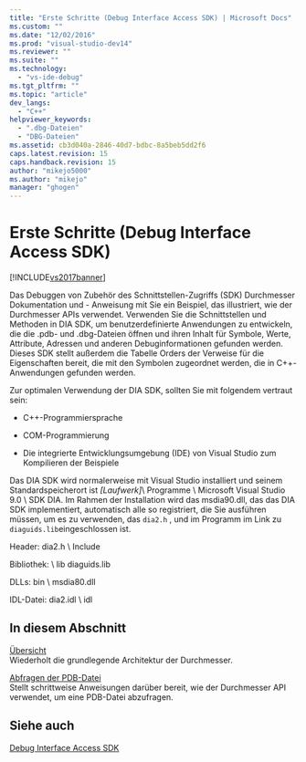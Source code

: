```yaml
---
title: "Erste Schritte (Debug Interface Access SDK) | Microsoft Docs"
ms.custom: ""
ms.date: "12/02/2016"
ms.prod: "visual-studio-dev14"
ms.reviewer: ""
ms.suite: ""
ms.technology: 
  - "vs-ide-debug"
ms.tgt_pltfrm: ""
ms.topic: "article"
dev_langs: 
  - "C++"
helpviewer_keywords: 
  - ".dbg-Dateien"
  - "DBG-Dateien"
ms.assetid: cb3d040a-2846-40d7-bdbc-8a5beb5dd2f6
caps.latest.revision: 15
caps.handback.revision: 15
author: "mikejo5000"
ms.author: "mikejo"
manager: "ghogen"
---
```

# Erste Schritte (Debug Interface Access SDK)
[!INCLUDE[vs2017banner](../../code-quality/includes/vs2017banner.md)]

Das Debuggen von Zubehör des Schnittstellen\-Zugriffs \(SDK\) Durchmesser Dokumentation und \- Anweisung mit Sie ein Beispiel, das illustriert, wie der Durchmesser APIs verwendet.  Verwenden Sie die Schnittstellen und Methoden in DIA SDK, um benutzerdefinierte Anwendungen zu entwickeln, die die .pdb\- und .dbg\-Dateien öffnen und ihren Inhalt für Symbole, Werte, Attribute, Adressen und anderen Debuginformationen gefunden werden.  Dieses SDK stellt außerdem die Tabelle Orders der Verweise für die Eigenschaften bereit, die mit den Symbolen zugeordnet werden, die in C\+\+\-Anwendungen gefunden werden.  
  
 Zur optimalen Verwendung der DIA SDK, sollten Sie mit folgendem vertraut sein:  
  
-   C\+\+\-Programmiersprache  
  
-   COM\-Programmierung  
  
-   Die integrierte Entwicklungsumgebung \(IDE\) von Visual Studio zum Kompilieren der Beispiele  
  
 Das DIA SDK wird normalerweise mit Visual Studio installiert und seinem Standardspeicherort ist *\[Laufwerk\]*\\ Programme \\ Microsoft Visual Studio 9.0 \\ SDK DIA.  Im Rahmen der Installation wird das msdia90.dll, das das DIA SDK implementiert, automatisch alle so registriert, die Sie ausführen müssen, um es zu verwenden, das `dia2.h` , und im Programm im Link zu `diaguids.lib`eingeschlossen ist.  
  
 Header: dia2.h \\ Include  
  
 Bibliothek: \\ lib diaguids.lib  
  
 DLLs: bin \\ msdia80.dll  
  
 IDL\-Datei: dia2.idl \\ idl  
  
## In diesem Abschnitt  
 [Übersicht](../../debugger/debug-interface-access/overview-debug-interface-access-sdk.md)  
 Wiederholt die grundlegende Architektur der Durchmesser.  
  
 [Abfragen der PDB\-Datei](../../debugger/debug-interface-access/querying-the-dot-pdb-file.md)  
 Stellt schrittweise Anweisungen darüber bereit, wie der Durchmesser API verwendet, um eine PDB\-Datei abzufragen.  
  
## Siehe auch  
 [Debug Interface Access SDK](../../debugger/debug-interface-access/debug-interface-access-sdk.md)